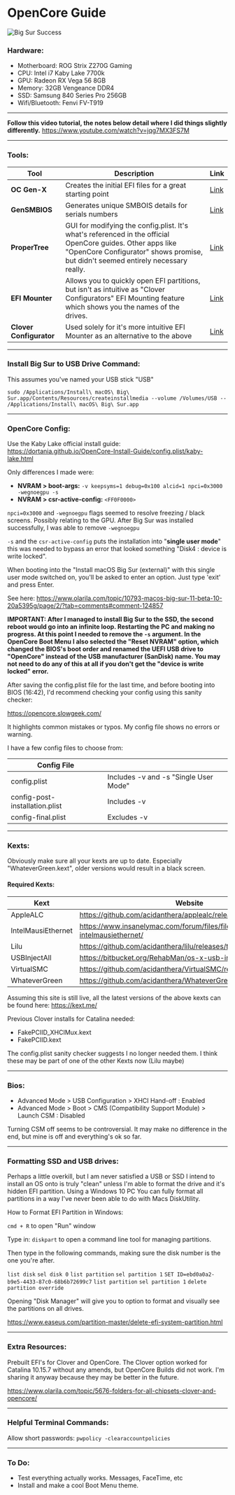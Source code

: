# OpenCore Guide

![Big Sur Success](https://i.ibb.co/5vphKWX/Screenshot-2020-11-30-at-23-13-08.png)

### Hardware:

 - Motherboard: ROG Strix Z270G Gaming 
 - CPU: Intel i7 Kaby Lake 7700k 
 - GPU: Radeon RX Vega 56 8GB 
 -  Memory: 32GB Vengeance DDR4  
 - SSD: Samsung 840 Series Pro 256GB 
 - Wifi/Bluetooth: Fenvi FV-T919

----------------

**Follow this video tutorial, the notes below detail where I did things slightly differently.** 
https://www.youtube.com/watch?v=jqg7MX3FS7M

----------------

### Tools:

| Tool | Description | Link |
|--|--|--|
| **OC Gen-X** | Creates the initial EFI files for a great starting point | [Link](https://github.com/Pavo-IM/OC-Gen-X) |
| **GenSMBIOS** | Generates unique SMBOIS details for serials numbers | [Link](https://github.com/corpnewt/GenSMBIOS) | 
| **ProperTree** | GUI for modifying the config.plist. It's what's referenced in the official OpenCore guides. Other apps like "OpenCore Configurator" shows promise, but didn't seemed entirely necessary really. | [Link](https://github.com/corpnewt/ProperTree) | 
| **EFI Mounter** | Allows you to quickly open EFI partitions, but isn't as intuitive as "Clover Configurators" EFI Mounting feature which shows you the names of the drives.  | [Link](https://www.tonymacx86.com/resources/efi-mounter-v3-1.447/) | 
| **Clover Configurator** | Used solely for it's more intuitive EFI Mounter as an alternative to the above | [Link](https://mackie100projects.altervista.org/download-clover-configurator/) | 


----------------

### Install Big Sur to USB Drive Command:

This assumes you've named your USB stick "USB"

`sudo /Applications/Install\ macOS\ Big\ Sur.app/Contents/Resources/createinstallmedia --volume /Volumes/USB -- /Applications/Install\ macOS\ Big\ Sur.app`

----------------

### OpenCore Config:

Use the Kaby Lake official install guide: 
https://dortania.github.io/OpenCore-Install-Guide/config.plist/kaby-lake.html

Only differences I made were:

- **NVRAM > boot-args:** `-v keepsyms=1 debug=0x100 alcid=1 npci=0x3000 -wegnoegpu -s`
- **NVRAM > csr-active-config:** `<FF0F0000>`

`npci=0x3000` and `-wegnoegpu` flags seemed to resolve freezing / black screens. Possibly relating to the GPU. After Big Sur was installed successfully, I was able to remove `-wegnoegpu`

`-s` and the `csr-active-config` puts the installation into "**single user mode**" this was needed to bypass an error that looked something "Disk4 : device is write locked".

When booting into the "Install macOS Big Sur (external)" with this single user mode switched on, you'll be asked to enter an option. Just type 'exit' and press Enter.
 
See here: https://www.olarila.com/topic/10793-macos-big-sur-11-beta-10-20a5395g/page/2/?tab=comments#comment-124857

**IMPORTANT: After I managed to install Big Sur to the SSD, the second reboot would go into an infinite loop. Restarting the PC and making no progress. At this point I needed to remove the `-s` argument. In the OpenCore Boot Menu I also selected the "Reset NVRAM" option, which changed the BIOS's boot order and renamed the UEFI USB drive to "OpenCore" instead of the USB manufacturer (SanDisk) name. You may not need to do any of this at all if you don't get the "device is write locked" error.** 

After saving the config.plist file for the last time, and before booting into BIOS (16:42), I'd recommend checking your config using this sanity checker:

https://opencore.slowgeek.com/

It highlights common mistakes or typos. My config file shows no errors or warning. 

I have a few config files to choose from:

| Config File |  |
|--|--|
| config.plist | Includes -v and -s "Single User Mode" |
| config-post-installation.plist | Includes -v |
| config-final.plist | Excludes -v |


----------------

### Kexts: 

Obviously make sure all your kexts are up to date. Especially "WhateverGreen.kext", older versions would result in a black screen.

#### Required Kexts: 

| Kext | Website  |
|--|--|
| AppleALC | https://github.com/acidanthera/applealc/releases |
| IntelMausiEthernet | https://www.insanelymac.com/forum/files/file/396-intelmausiethernet/ |
| Lilu | https://github.com/acidanthera/lilu/releases/tag/1.4.9 |
| USBInjectAll | https://bitbucket.org/RehabMan/os-x-usb-inject-all/downloads/ |
| VirtualSMC | https://github.com/acidanthera/VirtualSMC/releases/tag/1.1.8 |
| WhateverGreen | https://github.com/acidanthera/WhateverGreen/releases/tag/1.4.4 |

Assuming this site is still live, all the latest versions of the above kexts can be found here: https://kext.me/ 

Previous Clover installs for Catalina needed: 

- FakePCIID_XHCIMux.kext
- FakePCIID.kext

The config.plist sanity checker suggests I no longer needed them. I think these may be part of one of the other Kexts now (Lilu maybe)

----------------

### Bios: 

- Advanced Mode > USB Configuration > XHCI Hand-off : Enabled
- Advanced Mode > Boot > CMS (Compatibility Support Module) > Launch CSM : Disabled

Turning CSM off seems to be controversial. It may make no difference in the end, but mine is off and everything's ok so far. 

----------------

### Formatting SSD and USB drives:

Perhaps a little overkill, but I am never satisfied a USB or SSD I intend to install an OS onto is truly "clean" unless I'm able to format the drive and it's hidden EFI partition. Using a Windows 10 PC You can fully format all partitions in a way I've never been able to do with Macs DiskUtility. 

How to Format EFI Partition in Windows:

`cmd + R` to open "Run" window

Type in: `diskpart` to open a command line tool for managing partitions.  

Then type in the following commands, making sure the disk number is the one you're after.

`list disk`
`sel disk 0`
`list partition`
`sel partition 1`
`SET ID=ebd0a0a2-b9e5-4433-87c0-68b6b72699c7`
`list partition`
`sel partition 1`
`delete partition override`

Opening "Disk Manager" will give you to option to format and visually see the partitions on all drives.  

https://www.easeus.com/partition-master/delete-efi-system-partition.html

----------------

### Extra Resources:

Prebuilt EFI's for Clover and OpenCore.
The Clover option worked for Catalina 10.15.7 without any amends, but OpenCore
Builds did not work. I'm sharing it anyway because they may be better in the future.

https://www.olarila.com/topic/5676-folders-for-all-chipsets-clover-and-opencore/

----------------

### Helpful Terminal Commands:

Allow short passwords:
`pwpolicy -clearaccountpolicies`

----------------

### To Do:

- Test everything actually works. Messages, FaceTime, etc
- Install and make a cool Boot Menu theme. 
